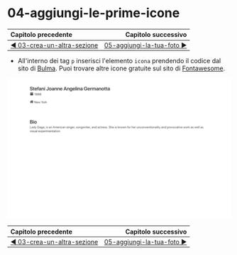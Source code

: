 # 04-aggiungi-le-prime-icone

| Capitolo precedente  | Capitolo successivo     |
| :--------------- | ---------------: |
| [◀︎ 03-crea-un-altra-sezione](../03-crea-un-altra-sezione)| [05-aggiungi-la-tua-foto ▶︎](../05-aggiungi-la-tua-foto) |

- All'interno dei tag `p` inserisci l'elemento `icona` prendendo il codice dal sito di [Bulma](https://bulma.io/documentation/).
Puoi trovare altre icone gratuite sul sito di [Fontawesome](https://fontawesome.com/icons?d=gallery&m=free).

![04-image.png](../assets/Lessons/04-image.png)

| Capitolo precedente  | Capitolo successivo     |
| :--------------- | ---------------: |
| [◀︎ 03-crea-un-altra-sezione](../03-crea-un-altra-sezione)| [05-aggiungi-la-tua-foto ▶︎](../05-aggiungi-la-tua-foto) |